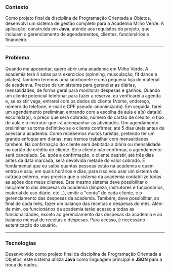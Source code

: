 ### Contexto

Como projeto final da disciplina de Programação Orientada a Objetos, desenvolvi um sistema de gestão completo para a Academia Milho Verde. A aplicação, construída em **Java**, atende aos requisitos do projeto, que incluíam o gerenciamento de agendamentos, clientes, funcionários e financeiro.

--------

### Problema

Quando me aposentar, quero abrir uma academia em Milho Verde. A academia terá 4 salas para exercícios (spinning, musculação, fit dance e pilates) Também teremos uma lanchonete e uma pequena loja de material de academia. Preciso de um sistema para gerenciar as diárias, mensalidades, de forma geral para monitorar despesas e ganhos. Quando um cliente potencial telefonar para fazer a reserva, eu verificarei a agenda e, se existir vaga, entrarei com os dados do cliente (Nome, endereço, número do telefone, e-mail e CPF pseudo-anonimizado). Em seguida, farei um agendamento preliminar, entrando com a escolha da aula e a(s) data(s) escolhida(s), o preço que será cobrado, número do cartão de crédito, o tipo de aula e o instrutor que irá acompanhar as atividades. Um agendamento preliminar se torna definitivo se o cliente confirmar, até 5 dias úteis antes de acessar a academia. Como recebemos muitos turistas, pretendo ter um grande enfoque em diárias, mas iremos trabalhar com mensalidades também. Na confirmação do cliente será debitada a diária ou mensalidade no cartão de crédito do cliente. Se o cliente não confirmar, o agendamento será cancelado. Se, após a confirmação, o cliente desistir, até três dias antes da data marcada, será devolvida metade do valor cobrado. É fundamental que eu saiba quantas pessoas estão na academia e quem entrou e saiu, em quais horários e dias, para isso vou usar um sistema de catraca externo, mas preciso que o sistema da academia contabilize todas as ações dos meus clientes. Este mesmo sistema deve possibilitar o lançamento das despesas da academia (limpeza, instrutores e funcionários, material de uso diário, etc…), emitir a "conta" de cada cliente, e o gerenciamento das despesas da academia. Também, deve possibilitar, ao final de cada mês, fazer um balanço das receitas e despesas do mês. Além de mim, os funcionários da academia terão acesso a todas as funcionalidades, exceto ao gerenciamento das despesas da academia e ao balanço mensal de receitas e despesas. Para acesso, é necessário autenticação do usuário.

--------

### Tecnologias

Desenvolvido como projeto final da disciplina de Programação Orientada a Objetos, este sistema utiliza **Java** como linguagem principal e **JSON** para a troca de dados.